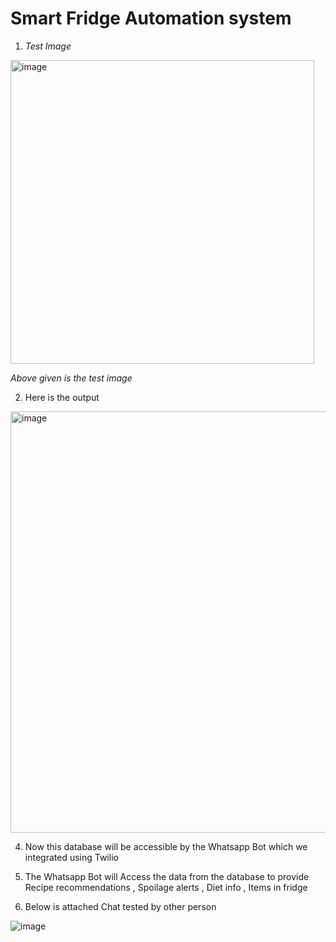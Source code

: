 # Smart Fridge Automation system 

1. _Test Image_

<img width="486" alt="image" src="https://github.com/HariOm987/smart-fridge/assets/103589784/9332c8d5-8ef2-4574-8277-e8a8d92e94d2">

 _Above given is the test image_

2. Here is the output 

<img width="674" alt="image" src="https://github.com/HariOm987/smart-fridge/assets/103589784/30b8770a-e8fe-4793-8bff-f4240a1e5846">


4. Now this database will be accessible by the Whatsapp Bot which we integrated using Twilio 

5. The Whatsapp Bot will Access the data from the database to provide Recipe recommendations , Spoilage alerts , Diet info , Items in fridge

6. Below is attached Chat tested by other person

![image](https://github.com/HariOm987/smart-fridge/assets/103589784/310598b6-7c2a-41c9-b09e-c60536140b43)



